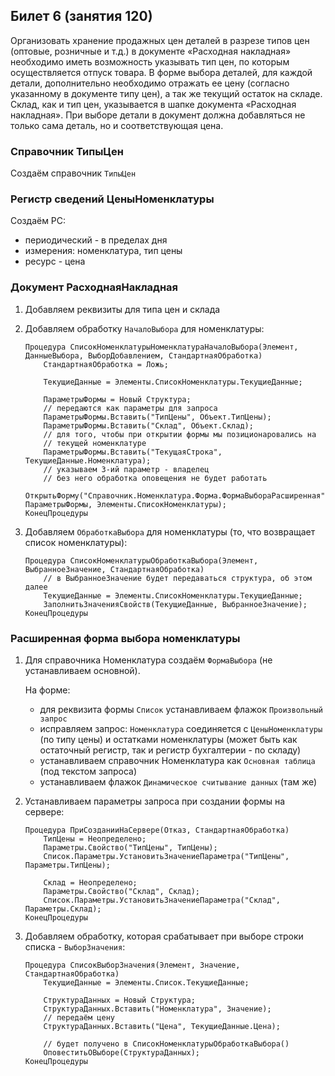 ## Билет 6 (занятия 120)

Организовать хранение продажных цен деталей в разрезе типов цен (оптовые, розничные и т.д.) в документе «Расходная накладная» необходимо иметь возможность указывать тип цен, по которым осуществляется отпуск товара. В форме выбора деталей, для каждой детали, дополнительно необходимо отражать ее цену (согласно указанному в документе типу цен), а так же текущий остаток на складе. Склад, как и тип цен, указывается в шапке документа «Расходная накладная». При выборе детали в документ должна добавляться не только сама деталь, но и соответствующая цена.



### Справочник **ТипыЦен**

Создаём справочник `ТипыЦен`

### Регистр сведений **ЦеныНоменклатуры**

Создаём РС:
- периодический - в пределах дня
- измерения: номенклатура, тип цены
- ресурс - цена


### Документ **РасходнаяНакладная**

1. Добавляем реквизиты для типа цен и склада

2. Добавляем обработку `НачалоВыбора` для номенклатуры:
	```1c
	Процедура СписокНоменклатурыНоменклатураНачалоВыбора(Элемент, ДанныеВыбора, ВыборДобавлением, СтандартнаяОбработка)
		СтандартнаяОбработка = Ложь; 
		
		ТекущиеДанные = Элементы.СписокНоменклатуры.ТекущиеДанные;
		
		ПараметрыФормы = Новый Структура;
		// передаются как параметры для запроса
		ПараметрыФормы.Вставить("ТипЦены", Объект.ТипЦены);
		ПараметрыФормы.Вставить("Склад", Объект.Склад);
		// для того, чтобы при открытии формы мы позиционаровались на 
		// текущей номенклатуре
		ПараметрыФормы.Вставить("ТекущаяСтрока", ТекущиеДанные.Номенклатура); 
		// указываем 3-ий параметр - владелец
		// без него обработка оповещения не будет работать
		ОткрытьФорму("Справочник.Номенклатура.Форма.ФормаВыбораРасширенная", ПараметрыФормы, Элементы.СписокНоменклатуры);
	КонецПроцедуры
	```

3. Добавляем `ОбработкаВыбора` для номенклатуры (то, что возвращает список номенклатуры):
	```1c
	Процедура СписокНоменклатурыОбработкаВыбора(Элемент, ВыбранноеЗначение, СтандартнаяОбработка)
		// в ВыбранноеЗначение будет передаваться структура, об этом далее
		ТекущиеДанные = Элементы.СписокНоменклатуры.ТекущиеДанные;
		ЗаполнитьЗначенияСвойств(ТекущиеДанные, ВыбранноеЗначение);
	КонецПроцедуры
	```


### Расширенная форма выбора номенклатуры

1. Для справочника Номенклатура создаём `ФормаВыбора` (не устанавливаем основной).

	На форме:
	- для реквизита формы `Список` устанавливаем флажок `Произвольный запрос`
	- исправляем запрос: `Номенклатура` соединяется с `ЦеныНоменклатуры` (по типу цены) и остатками номенклатуры (может быть как остаточный регистр, так и регистр бухгалтерии - по складу) 
	- устанавливаем справочник Номенклатура как `Основная таблица` (под текстом запроса)
	- устанавливаем флажок `Динамическое считывание данных` (там же)

2. Устанавливаем параметры запроса при создании формы на сервере:
	```1c
	Процедура ПриСозданииНаСервере(Отказ, СтандартнаяОбработка) 
		ТипЦены = Неопределено;
		Параметры.Свойство("ТипЦены", ТипЦены);
		Список.Параметры.УстановитьЗначениеПараметра("ТипЦены", Параметры.ТипЦены);
		
		Склад = Неопределено;
		Параметры.Свойство("Склад", Склад);
		Список.Параметры.УстановитьЗначениеПараметра("Склад", Параметры.Склад);
	КонецПроцедуры
	```

3. Добавляем обработку, которая срабатывает при выборе строки списка - `ВыборЗначения`:
	```1c
	Процедура СписокВыборЗначения(Элемент, Значение, СтандартнаяОбработка)
		ТекущиеДанные = Элементы.Список.ТекущиеДанные;
		
		СтруктураДанных = Новый Структура;
		СтруктураДанных.Вставить("Номенклатура", Значение);
		// передаём цену
		СтруктураДанных.Вставить("Цена", ТекущиеДанные.Цена);
		
		// будет получено в СписокНоменклатурыОбработкаВыбора()
		ОповеститьОВыборе(СтруктураДанных);
	КонецПроцедуры
	```
